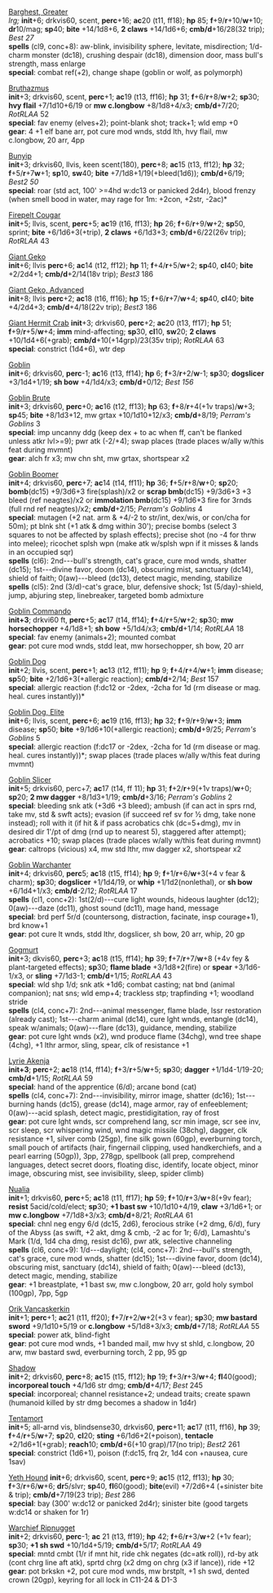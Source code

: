 <u>Barghest, Greater</u>  
*lrg;* **init**+6; drkvis60, scent, **perc**+16; **ac**20 (t11, ff18); **hp** 85; **f**+9/**r**+10/**w**+10; **dr**10/mag; **sp**40; **bite** +14/1d8+6, **2 claws** +14/1d6+6; **cmb/d**+16/28(32 trip); *Best 27*  
**spells** (cl9, conc+8): aw-blink, invisibility sphere, levitate, misdirection; 1/d-charm monster (dc18), crushing despair (dc18), dimension door, mass bull's strength, mass enlarge  
**special**: combat ref(+2), change shape (goblin or wolf, as polymorph)

<u>Bruthazmus</u>  
**init**+3; drkvis60, scent, **perc**+1; **ac**19 (t13, ff16); **hp** 31; **f**+6/**r**+8/**w**+2; **sp**30; **hvy flail** +7/1d10+6/19 or **mw c.longbow** +8/1d8+4/x3; **cmb/d**+7/20; *RotRLAA* 52  
**special**: fav enemy (elves+2); point-blank shot; track+1; wld emp +0  
**gear**: 4 +1 elf bane arr, pot cure mod wnds, stdd lth, hvy flail, mw c.longbow, 20 arr, 4pp

<u>Bunyip</u>  
**init**+3; drkvis60, llvis, keen scent(180), **perc**+8; **ac**15 (t13, ff12); **hp** 32; **f**+5/**r**+7**w**+1; **sp**10, **sw**40; **bite** +7/1d8+1/19(+bleed(1d6)); **cmb/d**+6/19; *Best2 50*  
**special**: roar (std act, 100' >=4hd w:dc13 or panicked 2d4r), blood frenzy (when smell bood in water, may rage for 1m: +2con, +2str, -2ac)*

<u>Firepelt Cougar</u>  
**init**+5; llvis, scent, **perc**+5; **ac**19 (t16, ff13); **hp** 26; **f**+6/**r**+9/**w**+2; **sp**50, sprint; **bite** +6/1d6+3(+trip), **2 claws** +6/1d3+3; **cmb/d**+6/22(26v trip); *RotRLAA* 43

<u>Giant Geko</u>  
**init**+6; llvis **perc**+6; **ac**14 (t12, ff12); **hp** 11; **f**+4/**r**+5/**w**+2; **sp**40, **cl**40; **bite** +2/2d4+1; **cmb/d**+2/14(18v trip); *Best3* 186  

<u>Giant Geko, Advanced</u>  
**init**+8; llvis **perc**+2; **ac**18 (t16, ff16); **hp** 15; **f**+6/**r**+7/**w**+4; **sp**40, **cl**40; **bite** +4/2d4+3; **cmb/d**+4/18(22v trip); *Best3* 186  

<u>Giant Hermit Crab</u>
**init**+3; drkvis60, **perc**+2; **ac**20 (t13, ff17); **hp** 51; **f**+9/**r**+5/**w**+4; **imm** mind-affecting; **sp**30, **cl**10, **sw**20; **2 claws** +10/1d4+6(+grab); **cmb/d**+10(+14grp)/23(35v trip); *RotRLAA* 63  
**special**: constrict (1d4+6), wtr dep

<u>Goblin</u>  
**init**+6; drkvis60, **perc**-1; **ac**16 (t13, ff14); **hp** 6; **f**+3/**r**+2/**w**-1; **sp**30; **dogslicer** +3/1d4+1/19; **sh bow** +4/1d4/x3; **cmb/d**+0/12; *Best 156*

<u>Goblin Brute</u>  
**init**+3; drkvis60, **perc**+0; **ac**16 (t12, ff13); **hp** 63; **f**+8/**r**+4(+1v traps)/**w**+3; **sp**45; **bite** +8/1d3+12, mw grtax +10/1d10+12/x3; **cmb/d**+8/19; *Perram's Goblins* 3  
**special**: imp uncanny ddg (keep dex + to ac when ff, can't be flanked unless atkr lvl>=9); pwr atk (-2/+4); swap places (trade places w/ally w/this feat during mvmnt)  
**gear**: alch fr x3; mw chn sht, mw grtax, shortspear x2  

<u>Goblin Boomer</u>  
**init**+4; drkvis60, **perc**+7; **ac**14 (t14, ff11); **hp** 36; **f**+5/**r**+8/**w**+0; **sp**20; **bomb**(dc15) +9/3d6+3 fire(splash)/x2 or **scrap bmb**(dc15) +9/3d6+3 +3 bleed (ref neagtes)/x2 or **immolation bmb**(dc15) +9/1d6+3 fire for 3rnds (full rnd ref neagtes)/x2; **cmb/d**+2/15; *Perram's Goblins* 4  
**special**: mutagen (+2 nat. arm & +4/-2 to str/int, dex/wis, or con/cha for 50m); pt blnk sht (+1 atk & dmg within 30'); precise bombs (select 3 squares to not be affected by splash effects); precise shot (no -4 for thrw into melee); ricochet splsh wpn (make atk w/splsh wpn if it misses & lands in an occupied sqr)  
**spells** (cl6): 2nd---bull's strength, cat's grace, cure mod wnds, shatter (dc15); 1st---divine favor, doom (dc14), obscuring mist, sanctuary (dc14), shield of faith; 0(aw)---bleed (dc13), detect magic, mending, stabilize  
**spells** (cl5): 2nd (3/d)-cat's grace, blur, defensive shock; 1st (5/day)-shield, jump, abjuring step, linebreaker, targeted bomb admixture  

<u>Goblin Commando</u>  
**init+3**; drkvi60 ft, **perc**+5; **ac**17 (t14, ff14); **f**+4/**r**+5/**w**+2; **sp**30; **mw horsechopper** +4/1d8+1; **sh bow**  +5/1d4/x3; **cmb/d**+1/14; *RotRLAA* 18  
**special**: fav enemy (animals+2); mounted combat  
**gear**: pot cure mod wnds, stdd leat, mw horsechopper, sh bow, 20 arr  

<u>Goblin Dog</u>  
**init**+2; llvis, scent, **perc**+1; **ac**13 (t12, ff11); **hp** 9; **f**+4/**r**+4/**w**+1; **imm** disease; **sp**50; **bite** +2/1d6+3(+allergic reaction); **cmb/d**+2/14; *Best* 157  
**special**: allergic reaction (f:dc12 or -2dex, -2cha for 1d (rm disease or mag. heal. cures instantly))*

<u>Goblin Dog, Elite</u>  
**init**+6; llvis, scent, **perc**+6; **ac**19 (t16, ff13); **hp** 32; **f**+9/**r**+9/**w**+3; **imm** disease; **sp**50; **bite** +9/1d6+10(+allergic reaction); **cmb/d**+9/25; *Perram's Goblins* 5  
**special**: allergic reaction (f:dc17 or -2dex, -2cha for 1d (rm disease or mag. heal. cures instantly))*; swap places (trade places w/ally w/this feat during mvmnt)

<u>Goblin Slicer</u>  
**init**+5; drkvis60, perc+7; **ac**17 (t14, ff 11); **hp** 31; **f**+2/**r**+9(+1v traps)/**w**+0; **sp**20; **2 mw dagger** +8/1d3+1/19; **cmb/d**+3/16; *Perram's Goblins* 2  
**special**: bleeding snk atk (+3d6 +3 bleed); ambush (if can act in sprs rnd, take mv, std & swft acts); evasion (if succeed ref sv for ½ dmg, take none instead); roll with it (if hit & if pass acrobatics chk (dc=5+dmg), mv in desired dir 1'/pt of dmg (rnd up to nearest 5), staggered after attempt); acrobatics +10; swap places (trade places w/ally w/this feat during mvmnt)  
**gear**: caltrops (vicious) x4, mw std lthr, mw dagger x2, shortspear x2  

<u>Goblin Warchanter</u>  
**init**+4; drkvis60, **perc**5; **ac**18 (t15, ff14); **hp** 9; **f**+1/**r**+6/**w**+3(+4 v fear & charm); **sp**30; **dogslicer** +1/1d4/19, or **whip** +1/1d2(nonlethal), or **sh bow** +6/1d4+1/x3; **cmb/d**-2/12; *RotRLAA* 17  
**spells** (cl1, conc+2): 1st(2/d)---cure light wounds, hideous laughter (dc12); 0(aw)---daze (dc11), ghost sound (dc11), mage hand, message  
**special**: brd perf 5r/d (countersong, distraction, facinate, insp courage+1), brd know+1  
**gear**: pot cure lt wnds, stdd lthr, dogslicer, sh bow, 20 arr, whip, 20 gp

<u>Gogmurt</u>  
**init**+3; dkvis60, **perc**+3; **ac**18 (t15, ff14); **hp** 39; **f**+7/**r**+7/**w**+8 (+4v fey & plant-targeted effects); **sp**30; **flame blade** +3/1d8+2(fire) or **spear** +3/1d6-1/x3, or **sling** +7/1d3-1; **cmb/d**+1/15; *RotRLAA* 43  
**special**: wld shp 1/d; snk atk +1d6; combat casting; nat bnd (animal companion); nat sns; wld emp+4; trackless stp; trapfinding +1; woodland stride  
**spells** (cl4, conc+7): 2nd---animal messenger, flame blade, lssr restoration (already cast); 1st---charm animal (dc14), cure lght wnds, entangle (dc14), speak w/animals; 0(aw)---flare (dc13), guidance, mending, stabilize  
**gear**: pot cure lght wnds (x2), wnd produce flame (34chg), wnd tree shape (4chg), +1 lthr armor, sling, spear, clk of resistance +1

<u>Lyrie Akenja</u>  
**init+3**; **perc**+2; **ac**18 (t14, ff14); **f**+3/**r**+5/**w**+5; **sp**30; **dagger** +1/1d4-1/19-20; **cmb/d**+1/15; *RotRLAA* 59  
**special**: hand of the apprentice (6/d); arcane bond (cat)  
**spells** (cl4, conc+7): 2nd---invisibility, mirror image, shatter (dc16); 1st---burning hands (dc15), grease (dc14), mage armor, ray
of enfeeblement; 0(aw)---acid splash, detect magic, prestidigitation, ray of frost  
**gear**: pot cure lght wnds, scr comprehend lang, scr min image, scr see inv, scr sleep, scr whispering wind, wnd magic missile (38chg), dagger, clk resistance +1, silver comb (25gp), fine silk gown (60gp), everburning torch, small pouch of artifacts (hair, fingernail clipping, used handkerchiefs, and a pearl earring (50gp)), 3pp, 278gp, spellbook (all prep, comprehend languages, detect secret doors, floating disc, identify, locate object, minor image, obscuring mist, see invisibility, sleep, spider climb)

<u>Nualia</u>  
**init**+1; drkvis60, **perc**+5; **ac**18 (t11, ff17); **hp** 59; **f**+10/**r**+3/**w**+8(+9v fear); **resist** 5acid/cold/elect; **sp**30; **+1 bast sw** +10/1d10+4/19, **claw** +3/1d6+1; or **mw c.longbow** +7/1d8+3/x3; **cmb/d**+8/21; *RotRLAA* 61  
**special**: chnl neg engy 6/d (dc15, 2d6), ferocious strike (+2 dmg, 6/d), fury of the Abyss (as swift, +2 akt, dmg & cmb, -2 ac for 1r; 6/d), Lamashtu's Mark (1/d, 1d4 cha dmg, resist dc16), pwr atk, selective channeling  
**spells** (cl6, conc+9): 1/d---daylight; (cl4, conc+7): 2nd---bull's strength, cat's grace, cure mod wnds, shatter (dc15); 1st---divine favor, doom (dc14), obscuring mist, sanctuary (dc14), shield of faith; 0(aw)---bleed (dc13), detect magic, mending, stabilize  
**gear**: +1 breastplate, +1 bast sw, mw c.longbow, 20 arr, gold holy symbol (100gp), 7pp, 5gp

<u>Orik Vancaskerkin</u>  
**init**+1; **perc**+1; **ac**21 (t11, ff20); **f**+7/**r**+2/**w**+2(+3 v fear); **sp**30; **mw bastard sword** +9/1d10+5/19 or **c.longbow** +5/1d8+3/x3; **cmb/d**+7/18; *RotRLAA* 55  
**special**: power atk, blind-fight  
**gear**: pot cure mod wnds, +1 banded mail, mw hvy st shld, c.longbow, 20 arw, mw bastard swd, everburning torch, 2 pp, 95 gp

<u>Shadow</u>  
**init**+2; drkvis60, **perc**+8; **ac**15 (t15, ff12); **hp** 19; **f**+3/**r**+3/**w**+4; **fl**40(good); **incorporeal touch** +4/1d6 str dmg; **cmb/d**+4/17; *Best* 245  
**special**: incorporeal; channel resistance+2; undead traits; create spawn (humanoid killed by str dmg becomes a shadow in 1d4r)

<u>Tentamort</u>  
**init**+5; all-arnd vis, blindsense30, drkvis60, **perc**+11; **ac**17 (t11, ff16), **hp** 39; **f**+4/**r**+5/**w**+7; **sp**20, **cl**20; **sting** +6/1d6+2(+poison), **tentacle** +2/1d6+1(+grab); **reach**10; **cmb/d**+6(+10 grap)/17(no trip); *Best2* 261  
**special**: constrict (1d6+1), poison (f:dc15, frq 2r, 1d4 con +nausea, cure 1sav)

<u>Yeth Hound</u>
**init**+6; drkvis60, scent, **perc**+9; **ac**15 (t12, ff13); **hp** 30; **f**+3/**r**+6/**w**+6; **dr**5/slvr; **sp**40, **fl**60(good); **bite**(evil) +7/2d6+4 (+sinister bite & trip); **cmb/d**+7/19(23 trip); *Best* 286  
**special**: bay (300' w:dc12 or panicked 2d4r); sinister bite (good targets w:dc14 or shaken for 1r)

<u>Warchief Ripnugget</u>  
**init**+2; drkvis60, **perc**-1; **ac** 21 (t13, ff19); **hp** 42; **f**+6/**r**+3/**w**+2 (+1v fear); **sp**30; **+1 sh swd** +10/1d4+5/19; **cmb/d**+5/17; *RotRLAA* 49  
**special**: mntd cmbt (1/r if mnt hit, ride chk negates (dc=atk roll)), rd-by atk (cont chrg line aft atk), sprtd chrg (x2 dmg on chrg (x3 if lance)), ride +12  
**gear**: pot brkskn +2, pot cure mod wnds, mw brstplt, +1 sh swd, dented crown (20gp), keyring for all lock in C11-24 & D1-3  
 
